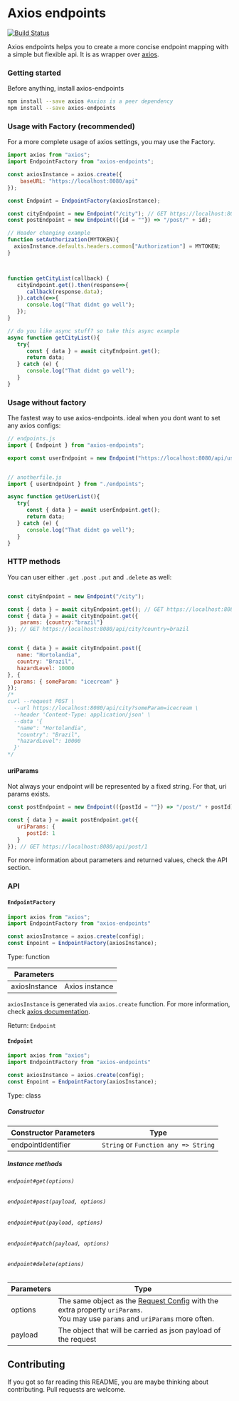 # Axios endpoints

[![Build Status](https://travis-ci.org/renancaraujo/axios-endpoints.svg?branch=master)](https://travis-ci.org/renancaraujo/axios-endpoints)

Axios endpoints helps you to create a more concise endpoint mapping with a simple but flexible api. It is as wrapper over [axios](https://github.com/axios/axios).

### Getting started

Before anything, install axios-endpoints

```bash
npm install --save axios #axios is a peer dependency
npm install --save axios-endpoints
```

### Usage with Factory (recommended)

For a more complete usage of axios settings, you may use the Factory. 

```javascript
import axios from "axios";
import EndpointFactory from "axios-endpoints";

const axiosInstance = axios.create({
    baseURL: "https://localhost:8080/api"
});

const Endpoint = EndpointFactory(axiosInstance);

const cityEndpoint = new Endpoint("/city"); // GET https://localhost:8080/api/city
const postEndpoint = new Endpoint(({id = ""}) => "/post/" + id);

// Header changing example
function setAuthorization(MYTOKEN){
  axiosInstance.defaults.headers.common["Authorization"] = MYTOKEN;
}



function getCityList(callback) {
   cityEndpoint.get().then(response=>{
      callback(response.data);
   }).catch(e=>{
      console.log("That didnt go well");
   });
}

// do you like async stuff? so take this async example
async function getCityList(){
   try{
      const { data } = await cityEndpoint.get();
      return data;
   } catch (e) {
      console.log("That didnt go well");
   }
}


```


### Usage without factory

The fastest way to use axios-endpoints. ideal when you dont want to set any axios configs:

```javascript
// endpoints.js
import { Endpoint } from "axios-endpoints";

export const userEndpoint = new Endpoint("https://localhost:8080/api/user");


// anotherfile.js
import { userEndpoint } from "./endpoints";

async function getUserList(){
   try{
      const { data } = await userEndpoint.get();
      return data;
   } catch (e) {
      console.log("That didnt go well");
   }
}


```

### HTTP methods

You can user either `.get`  `.post`  `.put` and `.delete` as well:

```javascript

const cityEndpoint = new Endpoint("/city");

const { data } = await cityEndpoint.get(); // GET https://localhost:8080/api/city
const { data } = await cityEndpoint.get({
    params: {country:"brazil"}
}); // GET https://localhost:8080/api/city?country=brazil


const { data } = await cityEndpoint.post({
   name: "Hortolandia", 
   country: "Brazil", 
   hazardLevel: 10000
}, {
  params: { someParam: "icecream" }
}); 
/*
curl --request POST \  
  --url https://localhost:8080/api/city?someParam=icecream \
  --header 'Content-Type: application/json' \
  --data '{
   "name": "Hortolandia", 
   "country": "Brazil", 
   "hazardLevel": 10000
  }'
*/
```


#### uriParams

Not always your endpoint will be represented by a fixed string. For that, uri params exists.

```javascript
const postEndpoint = new Endpoint(({postId = ""}) => "/post/" + postId)

const { data } = await postEndpoint.get({
   uriParams: {
      postId: 1
   }
}); // GET https://localhost:8080/api/post/1
```

For more information about parameters and returned values, check the API section.



### API

#### `EndpointFactory`
```javascript
import axios from "axios";
import EndpointFactory from "axios-endpoints"

const axiosInstance = axios.create(config);
const Enpoint = EndpointFactory(axiosInstance);
```

Type: function

| Parameters    |                |
|---------------|----------------|
| axiosInstance | Axios instance |

`axiosInstance` is generated via `axios.create` function. For more information, check [axios documentation](https://github.com/axios/axios#axioscreateconfig).

Return: `Endpoint`


#### `Endpoint`
```javascript
import axios from "axios";
import EndpointFactory from "axios-endpoints"

const axiosInstance = axios.create(config);
const Enpoint = EndpointFactory(axiosInstance);
```
Type: class

##### Constructor

| Constructor Parameters    | Type |
|---------------|----------------|
| endpointIdentifier | `String` or `Function any => String` |

##### Instance methods

###### `endpoint#get(options)`
###### `endpoint#post(payload, options)`
###### `endpoint#put(payload, options)`
###### `endpoint#patch(payload, options)`
###### `endpoint#delete(options)`

| Parameters    | Type     |
|---------------|----------------|
| options | The same object as the [Request Config](https://github.com/axios/axios#request-config) with the extra property `uriParams`. <br /> You may use  `params` and `uriParams` more often.|
| payload | The object that will be carried as json payload of the request |




## Contributing

If you got so far reading this README, you are maybe thinking about contributing. Pull requests are welcome.







